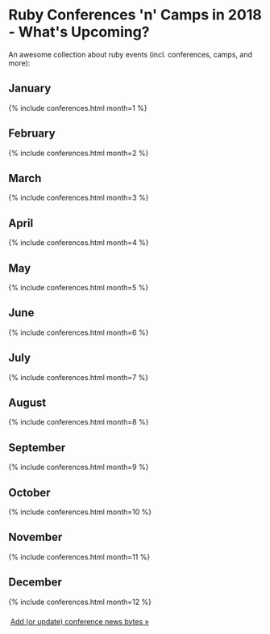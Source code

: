 # Ruby Conferences 'n' Camps in 2018 - What's Upcoming?

An awesome collection about ruby events (incl. conferences, camps, and more):


## January

{% include conferences.html month=1 %}

## February

{% include conferences.html month=2 %}

## March

{% include conferences.html month=3 %}

## April

{% include conferences.html month=4 %}

## May

{% include conferences.html month=5 %}

## June

{% include conferences.html month=6 %}

## July

{% include conferences.html month=7 %}

## August

{% include conferences.html month=8 %}

## September

{% include conferences.html month=9 %}

## October

{% include conferences.html month=10 %}

## November

{% include conferences.html month=11 %}

## December

{% include conferences.html month=12 %}



<div style="padding-left: 4px; padding-top: 8px">
  <a href="https://github.com/planetruby/calendar/blob/master/_data/conferences2018.yml">Add (or update) conference news bytes »</a>
</div>
